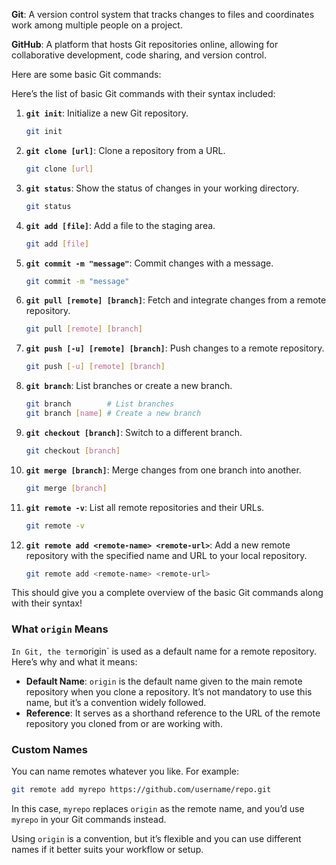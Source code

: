 **Git**: A version control system that tracks changes to files and coordinates work among multiple people on a project.

**GitHub**: A platform that hosts Git repositories online, allowing for collaborative development, code sharing, and version control.


Here are some basic Git commands:

Here’s the list of basic Git commands with their syntax included:

1. **`git init`**: Initialize a new Git repository.
   ```bash
   git init
   ```

2. **`git clone [url]`**: Clone a repository from a URL.
   ```bash
   git clone [url]
   ```

3. **`git status`**: Show the status of changes in your working directory.
   ```bash
   git status
   ```

4. **`git add [file]`**: Add a file to the staging area.
   ```bash
   git add [file]
   ```

5. **`git commit -m "message"`**: Commit changes with a message.
   ```bash
   git commit -m "message"
   ```

6. **`git pull [remote] [branch]`**: Fetch and integrate changes from a remote repository.
   ```bash
   git pull [remote] [branch]
   ```

7. **`git push [-u] [remote] [branch]`**: Push changes to a remote repository.
   ```bash
   git push [-u] [remote] [branch]
   ```

8. **`git branch`**: List branches or create a new branch.
   ```bash
   git branch        # List branches
   git branch [name] # Create a new branch
   ```

9. **`git checkout [branch]`**: Switch to a different branch.
   ```bash
   git checkout [branch]
   ```

10. **`git merge [branch]`**: Merge changes from one branch into another.
    ```bash
    git merge [branch]
    ```

11. **`git remote -v`**: List all remote repositories and their URLs.
    ```bash
    git remote -v
    ```

12. **`git remote add <remote-name> <remote-url>`**: Add a new remote repository with the specified name and URL to your local repository.
    ```bash
    git remote add <remote-name> <remote-url>
    ```

This should give you a complete overview of the basic Git commands along with their syntax!



### What `origin` Means
`
In Git, the term `origin` is used as a default name for a remote repository. Here’s why and what it means:



- **Default Name**: `origin` is the default name given to the main remote repository when you clone a repository. It’s not mandatory to use this name, but it’s a convention widely followed.
- **Reference**: It serves as a shorthand reference to the URL of the remote repository you cloned from or are working with. 

### Custom Names

You can name remotes whatever you like. For example:

```bash
git remote add myrepo https://github.com/username/repo.git
```

In this case, `myrepo` replaces `origin` as the remote name, and you’d use `myrepo` in your Git commands instead.

Using `origin` is a convention, but it’s flexible and you can use different names if it better suits your workflow or setup.
